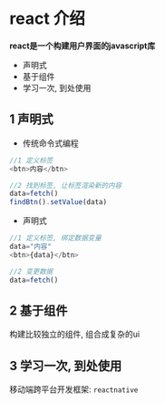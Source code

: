 
# react 介绍

**react是一个构建用户界面的javascript库**

* 声明式
* 基于组件
* 学习一次, 到处使用

## 1 声明式

* 传统命令式编程
```js
//1 定义标签
<btn>内容</btn>

//2 找到标签, 让标签渲染新的内容
data=fetch()
findBtn().setValue(data)
```

* 声明式

```js
//1 定义标签, 绑定数据变量
data="内容"
<btn>{data}</btn>

//2 变更数据
data=fetch()
```

## 2 基于组件

构建比较独立的组件, 组合成复杂的ui

## 3 学习一次, 到处使用

移动端跨平台开发框架: `reactnative`


